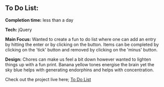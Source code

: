 ## To Do List:
**Completion time:** less than a day

**Tech:** jQuery

**Main Focus:**
Wanted to create a fun to do list where one can add an entry by hitting the enter or by clicking on the button. Items can be completed by clicking on the 'tick' button and removed by clicking on the 'minus' button.

**Design:**
Chores can make us feel a bit down however wanted to lighten things up with a fun print. Banana yellow tones energise the brain yet the sky blue helps with generating endorphins and helps with concentration.

Check out the project live here; [To Do List](https://codepen.io/kgrim/pen/zyJJBQ)
